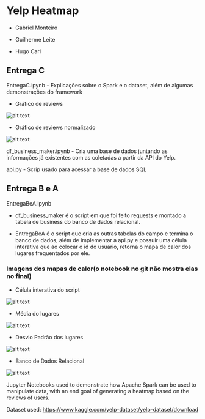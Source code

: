 # Yelp Heatmap

- Gabriel Monteiro

- Guilherme Leite

- Hugo Carl

## Entrega C

EntregaC.ipynb - Explicações sobre o Spark e o dataset, além de algumas demonstrações do framework

  - Gráfico de reviews

  ![alt text](https://github.com/guipleite/Yelp-heatmap/blob/master/imagens/graph.png?raw=true)

  - Gráfico de reviews normalizado

  ![alt text](https://github.com/guipleite/Yelp-heatmap/blob/master/imagens/normie_graph.png?raw=true)

df_business_maker.ipynb - Cria uma base de dados juntando as informações já existentes com as coletadas a partir da API do Yelp.

api.py - Scrip usado para acessar a base de dados SQL

## Entrega B e A
EntregaBeA.ipynb
- df_business_maker é o script em que foi feito requests e montado a tabela de business do banco de dados relacional.

- EntregaBeA é o script que cria as outras tabelas do campo e termina o banco de dados, além de implementar a api.py e possuir uma célula interativa que ao colocar o id do usuário, retorna o mapa de calor dos lugares frequentados por ele.


### Imagens dos mapas de calor(o notebook no git não mostra elas no final)

- Célula interativa do script

![alt text](https://github.com/guipleite/Yelp-heatmap/blob/master/imagens/interativa.png?raw=true)


- Média do lugares

![alt text](https://github.com/guipleite/Yelp-heatmap/blob/master/imagens/media.png?raw=true)

- Desvio Padrão dos lugares

![alt text](https://github.com/guipleite/Yelp-heatmap/blob/master/imagens/dp.png?raw=true)

- Banco de Dados Relacional

![alt text](https://github.com/guipleite/Yelp-heatmap/blob/master/imagens/banco.png?raw=true)

Jupyter Notebooks used to demonstrate how Apache Spark can be used to manipulate data, with an end goal of generating a heatmap based on the reviews of users.

Dataset used: https://www.kaggle.com/yelp-dataset/yelp-dataset/download
